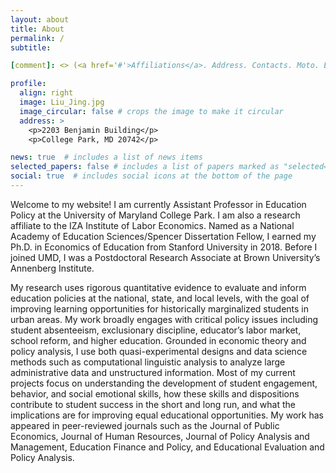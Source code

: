 ```yaml
---
layout: about
title: About
permalink: /
subtitle: 

[comment]: <> (<a href='#'>Affiliations</a>. Address. Contacts. Moto. Etc.)

profile:
  align: right
  image: Liu_Jing.jpg
  image_circular: false # crops the image to make it circular
  address: >
    <p>2203 Benjamin Building</p>
    <p>College Park, MD 20742</p>

news: true  # includes a list of news items
selected_papers: false # includes a list of papers marked as "selected={true}"
social: true  # includes social icons at the bottom of the page
---
```

Welcome to my website! I am currently Assistant Professor in Education Policy at the University of Maryland College
Park. I am also a research affiliate to the IZA Institute of Labor Economics. Named as a National Academy of Education
Sciences/Spencer Dissertation Fellow, I earned my Ph.D. in Economics of Education from Stanford University in 2018.
Before I joined UMD, I was a Postdoctoral Research Associate at Brown University’s Annenberg Institute.

My research uses rigorous quantitative evidence to evaluate and inform education policies at the national, state, and
local levels, with the goal of improving learning opportunities for historically marginalized students in urban areas.
My work broadly engages with critical policy issues including student absenteeism, exclusionary discipline, educator’s
labor market, school reform, and higher education. Grounded in economic theory and policy analysis, I use both
quasi-experimental designs and data science methods such as computational linguistic analysis to analyze large
administrative data and unstructured information. Most of my current projects focus on understanding the development of
student engagement, behavior, and social emotional skills, how these skills and dispositions contribute to student
success in the short and long run, and what the implications are for improving equal educational opportunities. My work
has appeared in peer-reviewed journals such as the Journal of Public Economics, Journal of Human Resources, Journal of
Policy Analysis and Management, Education Finance and Policy, and Educational Evaluation and Policy Analysis.

